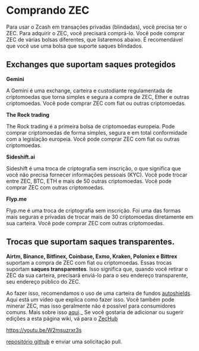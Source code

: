 # Comprando ZEC

Para usar o Zcash em transações privadas (blindadas), você precisa ter o ZEC. Para adquirir o ZEC, você precisará comprá-lo. Você pode comprar ZEC de várias bolsas diferentes, que listaremos abaixo. É recomendável que você use uma bolsa que suporte saques blindados.

## Exchanges que suportam saques protegidos

**Gemini**

A Gemini é uma exchange, carteira e custodiante regulamentada de criptomoedas que torna simples e segura a compra de ZEC, Ether e outras criptomoedas. Você pode comprar ZEC com fiat ou outras criptomoedas.

**The Rock trading**

The Rock trading é a primeira bolsa de criptomoedas europeia. Pode comprar criptomoedas de forma simples, segura e em total conformidade com a legislação europeia. Você pode comprar ZEC com fiat ou outras criptomoedas.

**Sideshift.ai**

Sideshift é uma troca de criptografia sem inscrição, o que significa que você não precisa fornecer informações pessoais (KYC). Você pode trocar entre ZEC, BTC, ETH e mais de 50 outras criptomoedas. Você pode comprar ZEC com outras criptomoedas.

**Flyp.me**

Flyp.me é uma troca de criptografia sem inscrição. Foi uma das formas mais seguras e privadas de trocar mais de 30 criptomoedas diretamente em sua carteira. Você pode comprar ZEC com outras criptomoedas.

## Trocas que suportam saques transparentes.


**Airtm, Binance, Bitfinex, Coinbase, Exmo, Kraken, Poloniex e Bittrex** suportam a compra de ZEC com fiat ou criptomoedas.
Essas trocas suportam **saques transparentes**. Isso significa que, quando você retirar o ZEC da sua carteira, precisará enviá-lo para o seu endereço transparente, seu endereço público do ZEC.


Ao fazer isso, recomendamos o uso de uma carteira de fundos [autoshields](https://electriccoin.co/blog/new-releases-to-help-enable-zcash-shielded-by-default/). Aqui está um vídeo que explica como fazer isso.
Você também pode minerar ZEC, mas isso geralmente não é possível para consumidores comuns. Mais sobre isso [aqui](https://www.genesis-mining.com/zcash-mining-guide)._
Se você gostaria de adicionar ou sugerir edições a esta página wiki, vá para o [ZecHub](https://github.com/ZecHub/zechub/blob/main/site/usingzec/buyingzec.md) 


https://youtu.be/W2msuzrxr3s


[repositório github](https://github.com/ZecHub/zechub/blob/main/site/usingzec/buyingzec.md) e enviar uma solicitação pull.

